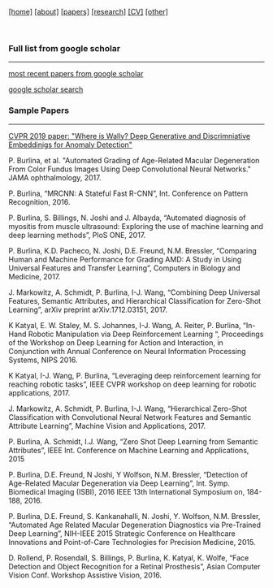 
[[home]](./index.html)
[[about]](./about.html)
[[papers]](./papers.html)
[[research]](./research.html)
[[CV]](./cv.html)
[[other]](./other.html)

&nbsp;&nbsp;&nbsp;

### Full list from google scholar

---

[most recent papers from google scholar](https://scholar.google.com/citations?hl=en&user=R2WeuqAAAAAJ&view_op=list_works&sortby=pubdate)

[google scholar search](https://scholar.google.com/scholar?hl=en&q=philippe+burlina&btnG=&as_sdt=1%2C21&as_sdtp=)

### Sample Papers

---

[CVPR 2019 paper: "Where is Wally? Deep Generative and Discrimniative Embeddinigs for Anomaly Detection"](http://openaccess.thecvf.com/content_CVPR_2019/html/Burlina_Wheres_Wally_Now_Deep_Generative_and_Discriminative_Embeddings_for_Novelty_CVPR_2019_paper.html)

P. Burlina, et al. "Automated Grading of Age-Related Macular Degeneration From Color Fundus Images Using Deep Convolutional Neural Networks." JAMA ophthalmology, 2017.

P. Burlina, “MRCNN: A Stateful Fast R-CNN”, Int. Conference on Pattern Recognition, 2016.

P. Burlina, S. Billings, N. Joshi and J. Albayda, “Automated diagnosis of myositis from muscle ultrasound: Exploring the use of machine learning and deep learning methods”, PloS ONE, 2017.

P. Burlina, K.D. Pacheco, N. Joshi, D.E. Freund, N.M. Bressler, “Comparing Human and Machine Performance for Grading AMD: A Study in Using Universal Features and Transfer Learning”, Computers in Biology and Medicine, 2017.

J. Markowitz, A. Schmidt, P. Burlina, I-J. Wang, “Combining Deep Universal Features, Semantic Attributes, and Hierarchical Classification for Zero-Shot Learning”, arXiv preprint arXiv:1712.03151, 2017.

K Katyal, E. W. Staley, M. S. Johannes, I-J. Wang, A. Reiter, P. Burlina, “In-Hand Robotic Manipulation via Deep Reinforcement Learning “, Proceedings of the Workshop on Deep Learning for Action and Interaction, in Conjunction with Annual Conference on Neural Information Processing Systems, NIPS 2016.

K Katyal, I-J. Wang, P. Burlina, “Leveraging deep reinforcement learning for reaching robotic tasks”, IEEE CVPR workshop on deep learning for robotic applications, 2017.

J. Markowitz, A. Schmidt, P. Burlina, I-J. Wang, “Hierarchical Zero-Shot Classification with Convolutional Neural Network Features and Semantic Attribute Learning”, Machine Vision and Applications, 2017.

P. Burlina, A. Schmidt, I.J. Wang, “Zero Shot Deep Learning from Semantic Attributes”, IEEE Int. Conference on Machine Learning and Applications, 2015

P. Burlina, D.E. Freund, N Joshi, Y Wolfson, N.M. Bressler, “Detection of Age-Related Macular Degeneration via Deep Learning”, Int. Symp. Biomedical Imaging (ISBI), 2016 IEEE 13th International Symposium on, 184-188, 2016.

P. Burlina, D.E. Freund, S. Kankanahalli, N. Joshi, Y. Wolfson, N.M. Bressler, “Automated Age Related Macular Degeneration Diagnostics via Pre-Trained Deep Learning”, NIH-IEEE 2015 Strategic Conference on Healthcare Innovations and Point-of-Care Technologies for Precision Medicine, 2015.

D. Rollend, P. Rosendall, S. Billings, P. Burlina, K. Katyal, K. Wolfe, “Face Detection and Object Recognition for a Retinal Prosthesis”, Asian Computer Vision Conf. Workshop Assistive Vision, 2016.
